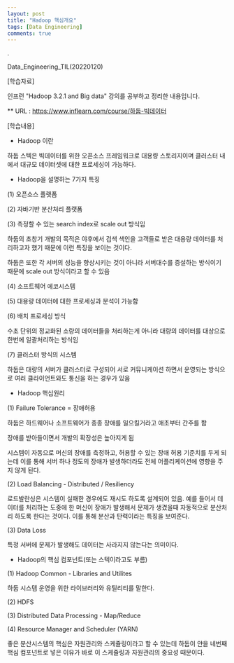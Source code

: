 ```yaml
---
layout: post
title: "Hadoop 핵심개요"
tags: [Data Engineering]
comments: true
---
```


.

Data_Engineering_TIL(20220120)

[학습자료]

인프런 "Hadoop 3.2.1 and Big data" 강의를 공부하고 정리한 내용입니다.

** URL : https://www.inflearn.com/course/하둡-빅데이터

[학습내용]

- Hadoop 이란

하둡 스텍은 빅데이터를 위한 오픈소스 프레임워크로 대용량 스토리지이며 클러스터 내에서 대규모 데이터셋에 대한 프로세싱이 가능하다.

- Hadoop을 설명하는 7가지 특징

(1) 오픈소스 플랫폼

(2) 자바기반 분산처리 플랫폼

(3) 측정할 수 있는 search index로 scale out 방식임

하둡의 초창기 개발의 목적은 야후에서 검색 색인을 고객들로 받은 대용량 데이터를 처리하고자 했기 때문에 이런 특징을 보이는 것이다.

하둡은 또한 각 서버의 성능을 향상시키는 것이 아니라 서버대수를 증설하는 방식이기 때문에 scale out 방식이라고 할 수 있음

(4) 소프트웨어 에코시스템

(5) 대용량 데이터에 대한 프로세싱과 분석이 가능함

(6) 배치 프로세싱 방식

수초 단위의 정교화된 소량의 데이터들을 처리하는게 아니라 대량의 데이터를 대상으로 한번에 일괄처리하는 방식임

(7) 클러스터 방식의 시스템

하둡은 대량의 서버가 클러스터로 구성되어 서로 커뮤니케이션 하면서 운영되는 방식으로 여러 클라이언트와도 통신을 하는 경우가 있음

- Hadoop 핵심원리

(1) Failure Tolerance = 장애허용

하둡은 하드웨어나 소프트웨어가 종종 장애를 일으킬거라고 애초부터 간주를 함

장애를 받아들이면서 개발의 확장성은 높아지게 됨

시스템이 자동으로 머신의 장애를 측정하고, 허용할 수 있는 장애 허용 기준치를 두게 되는데 이를 통해 서버 하나 정도의 장애가 발생하더라도 전체 어플리케이션에 영향을 주지 않게 된다.

(2) Load Balancing - Distributed / Resiliency

로드발란싱은 시스템이 실패한 경우에도 재시도 하도록 설계되어 있음. 예를 들어서 데이터를 처리하는 도중에 한 머신이 장애가 발생해서 문제가 생겼을때 자동적으로 분산처리 하도록 한다는 것이다. 이를 통해 분산과 탄력이라는 특징을 보여준다.

(3) Data Loss

특정 서버에 문제가 발생해도 데이터는 사라지지 않는다는 의미이다.

- Hadoop의 핵심 컴포넌트(또는 스텍이라고도 부름)

(1) Hadoop Common - Libraries and Utilites

하둡 시스템 운영을 위한 라이브러리와 유틸리티를 말한다.

(2) HDFS

(3) Distributed Data Processing - Map/Reduce

(4) Resource Manager and Scheduler (YARN)

좋은 분산시스템의 핵심은 자원관리와 스케쥴링이라고 할 수 있는데 하둡이 얀을 네번째 핵심 컴포넌트로 넣은 이유가 바로 이 스케쥴링과 자원관리의 중요성 때문이다.